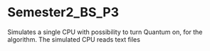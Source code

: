 # Semester2_BS_P3
Simulates a single CPU with possibility to turn Quantum on, for the algorithm.
The simulated CPU reads text files
